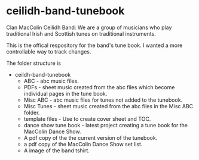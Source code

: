 # ceilidh-band-tunebook
Clan MacColin Ceilidh Band: We are a group of musicians who play traditional Irish and Scottish tunes on traditional instruments.

This is the offical respository for the band's tune book. I wanted a more controllable way to track changes.

The folder structure is
* ceildh-band-tunebook
  * ABC - abc music files.
  * PDFs - sheet music created from the abc files which become individual pages in the tune book.
  * Misc ABC - abc music files for tunes not added to the tunebook.
  * Misc Tunes - sheet music created from the abc files in the Misc ABC folder.
  * template files - Use to create cover sheet and TOC.
  * dance show tune book - latest project creating a tune book for the MacColin Dance Show.
  * A pdf copy of the the current version of the tunebook.
  * a pdf copy of the MacColin Dance Show set list.
  * A image of the band tshirt.
